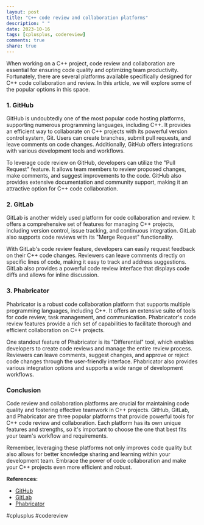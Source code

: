 ```yaml
---
layout: post
title: "C++ code review and collaboration platforms"
description: " "
date: 2023-10-16
tags: [cplusplus, codereview]
comments: true
share: true
---
```


When working on a C++ project, code review and collaboration are essential for ensuring code quality and optimizing team productivity. Fortunately, there are several platforms available specifically designed for C++ code collaboration and review. In this article, we will explore some of the popular options in this space.

### 1. GitHub

GitHub is undoubtedly one of the most popular code hosting platforms, supporting numerous programming languages, including C++. It provides an efficient way to collaborate on C++ projects with its powerful version control system, Git. Users can create branches, submit pull requests, and leave comments on code changes. Additionally, GitHub offers integrations with various development tools and workflows.

To leverage code review on GitHub, developers can utilize the "Pull Request" feature. It allows team members to review proposed changes, make comments, and suggest improvements to the code. GitHub also provides extensive documentation and community support, making it an attractive option for C++ code collaboration.

### 2. GitLab

GitLab is another widely used platform for code collaboration and review. It offers a comprehensive set of features for managing C++ projects, including version control, issue tracking, and continuous integration. GitLab also supports code reviews with its "Merge Request" functionality.

With GitLab's code review feature, developers can easily request feedback on their C++ code changes. Reviewers can leave comments directly on specific lines of code, making it easy to track and address suggestions. GitLab also provides a powerful code review interface that displays code diffs and allows for inline discussion.

### 3. Phabricator

Phabricator is a robust code collaboration platform that supports multiple programming languages, including C++. It offers an extensive suite of tools for code review, task management, and communication. Phabricator's code review features provide a rich set of capabilities to facilitate thorough and efficient collaboration on C++ projects.

One standout feature of Phabricator is its "Differential" tool, which enables developers to create code reviews and manage the entire review process. Reviewers can leave comments, suggest changes, and approve or reject code changes through the user-friendly interface. Phabricator also provides various integration options and supports a wide range of development workflows.

### Conclusion

Code review and collaboration platforms are crucial for maintaining code quality and fostering effective teamwork in C++ projects. GitHub, GitLab, and Phabricator are three popular platforms that provide powerful tools for C++ code review and collaboration. Each platform has its own unique features and strengths, so it's important to choose the one that best fits your team's workflow and requirements.

Remember, leveraging these platforms not only improves code quality but also allows for better knowledge sharing and learning within your development team. Embrace the power of code collaboration and make your C++ projects even more efficient and robust.

**References:**

- [GitHub](https://github.com/)
- [GitLab](https://gitlab.com/)
- [Phabricator](https://www.phacility.com/phabricator/)

#cplusplus #codereview